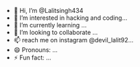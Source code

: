 - 👋 Hi, I’m @Lalitsingh434
- 👀 I’m interested in hacking and coding...
- 🌱 I’m currently learning ...
- 💞️ I’m looking to collaborate  ...
- 📫  reach me on instagram @devil_lalit92...
- 😄 Pronouns: ...
- ⚡ Fun fact: ...

<!---
Lalitsingh434/Lalitsingh434 is a ✨ special ✨ repository because its `README.md` (this file) appears on your GitHub profile.
You can click the Preview link to take a look at your changes.
--->
